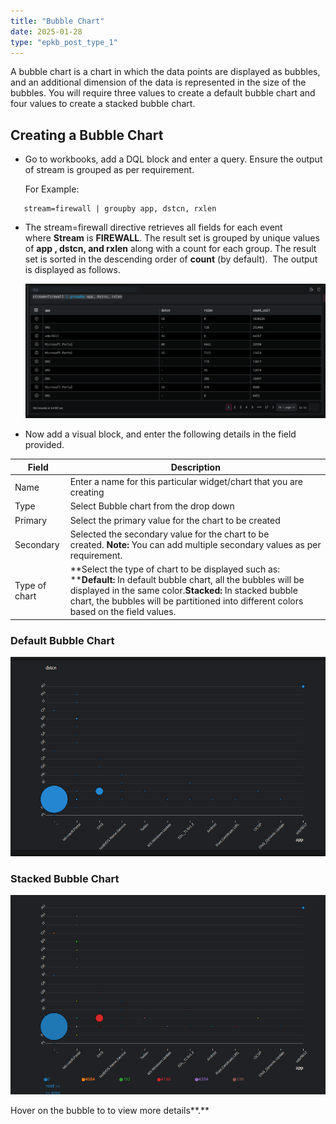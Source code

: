```yaml
---
title: "Bubble Chart"
date: 2025-01-28
type: "epkb_post_type_1"
---
```


  
A bubble chart is a chart in which the data points are displayed as bubbles, and an additional dimension of the data is represented in the size of the bubbles. You will require three values to create a default bubble chart and four values to create a stacked bubble chart.

## **Creating a Bubble Chart**

- Go to workbooks, add a DQL block and enter a query. Ensure the output of stream is grouped as per requirement.  
      
    For Example:

```
   stream=firewall | groupby app, dstcn, rxlen
```

- The stream=firewall directive retrieves all fields for each event where **Stream** is **FIREWALL**. The result set is grouped by unique values of **app , dstcn, and rxlen** along with a count for each group. The result set is sorted in the descending order of **count** (by default).  The output is displayed as follows.  
      
    ![](./Images/Images%20Bubble%20Chart/image-png-Dec-08-2022-08-54-55-1765-AM.webp)  
      
    

- Now add a visual block, and enter the following details in the field provided.

| **Field** | **Description** |
| --- | --- |
| Name  | Enter a name for this particular widget/chart that you are creating |
| Type  | Select Bubble chart from the drop down |
| Primary | Select the primary value for the chart to be created |
| Secondary | Selected the secondary value for the chart to be created. **Note:** You can add multiple secondary values as per requirement.  |
| Type of chart | **Select the type of chart to be displayed such as:   ****Default:** In default bubble chart, all the bubbles will be displayed in the same color.**Stacked:** In stacked bubble chart, the bubbles will be partitioned into different colors based on the field values. |

  
### **Default Bubble Chart**

![](./Images/Images%20Bubble%20Chart/image-png-Dec-08-2022-08-52-00-2595-AM.webp)

  
### **Stacked Bubble Chart**

![](./Images/Images%20Bubble%20Chart/image-png-Dec-08-2022-08-51-32-5107-AM.webp)

  
Hover on the bubble to to view more details**.**

